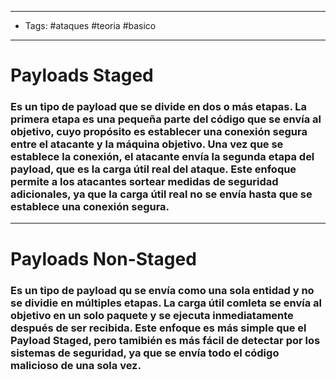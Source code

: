 ----
- Tags: #ataques #teoria  #basico
----

# Payloads Staged 

### Es un tipo de payload que se **divide en dos o más etapas**. La primera etapa es una pequeña parte del código que se envía al objetivo, cuyo propósito es establecer una conexión segura entre el atacante y la máquina objetivo. Una vez que se establece la conexión, el atacante envía la segunda etapa del payload, que es la carga útil real del ataque. Este enfoque permite a los atacantes sortear medidas de seguridad adicionales, ya que la carga útil real no se envía hasta que se establece una conexión segura. 

---

# Payloads Non-Staged

### Es un tipo de payload qu se envía como **una sola entidad** y **no** se dividie en múltiples etapas. La carga útil comleta se envía al objetivo en un solo paquete y se ejecuta inmediatamente después de ser recibida. Este enfoque es más simple que el **Payload Staged**, pero tamibién es más fácil de detectar por los sistemas de seguridad, ya que se envía todo el código malicioso de una sola vez. 

